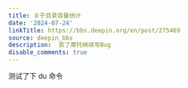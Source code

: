 ```yaml
---
title: 关于目录容量统计
date: '2024-07-24'
linkTitle: https://bbs.deepin.org/en/post/275469
source: deepin_bbs
description:  卖了摩托继续写Bug 
disable_comments: true
---
```

测试了下 du 命令
